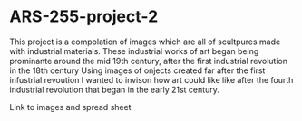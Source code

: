 # ARS-255-project-2
This project is a compolation of images which are all of scultpures made with industrial materials.
These industrial works of art began being prominante around the mid 19th century, after the first industrial revolution in the 18th century 
Using images of onjects created far after the first infustrial revoution I wanted to invison how art could like like after the fourth industrial revolution that began in the early 21st century.

Link to images and spread sheet
